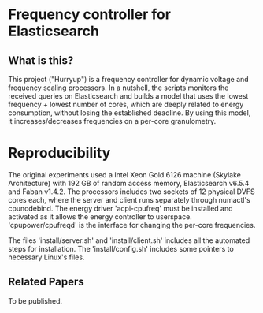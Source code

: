 # Frequency controller for Elasticsearch
## What is this?
This project ("Hurryup") is a frequency controller for dynamic voltage and frequency scaling processors. In a nutshell, the scripts monitors the received queries on Elasticsearch and builds a model that uses the lowest frequency + lowest number of cores, which are deeply related to energy consumption, without losing the established deadline. By using this model, it increases/decreases frequencies on a per-core granulometry.

# Reproducibility
The original experiments used a Intel Xeon Gold 6126 machine (Skylake Architecture) with 192 GB of random access memory, Elasticsearch v6.5.4 and Faban v1.4.2. The processors includes two sockets of 12 physical DVFS cores each, where the server and client runs separately through numactl's cpunodebind. The energy driver 'acpi-cpufreq' must be installed and activated as it allows the energy controller to userspace. 'cpupower/cpufreqd' is the interface for changing the per-core frequencies.

The files 'install/server.sh' and 'install/client.sh' includes all the automated steps for installation. The 'install/config.sh' includes some pointers to necessary Linux's files. 

## Related Papers
To be published.
